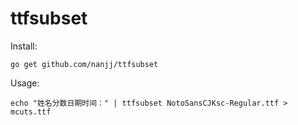 # ttfsubset

Install:

```
go get github.com/nanjj/ttfsubset
```

Usage:

```
echo "姓名分数日期时间：" | ttfsubset NotoSansCJKsc-Regular.ttf > mcuts.ttf
```
